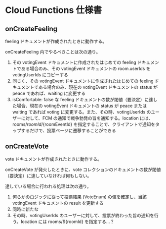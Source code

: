 # Cloud Functions 仕様書

## onCreateFeeling

feeling ドキュメントが作成されたときに動作する。

onCreateFeeling 内でやるべきことは次の通り。

1. その votingEvent ドキュメントに作成されたはじめての feeling ドキュメントである場合のみ、その votingEvent ドキュメントの room.userIds を votingUserIds にコピーする
2. 同じく、その votingEvent ドキュメントに作成されたはじめての feeling ドキュメントである場合のみ、現在の votingEvent ドキュメントの status が peace であれば、waiting に変更する
3. isComfortable: false な feeling ドキュメントの数が閾値（要決定）に達した場合、現在の votingEvent ドキュメントの status が peace または waiting であれば voting に変更する。また、その時、votingUserIds のユーザーに対して、FCM の通知で戦争勃発の旨を通知する。location には、rooms/${roomId}/${roomEventId} を指定することで、クライアントで通知をタップするだけで、投票ページに遷移することができる

## onCreateVote

vote ドキュメントが作成されたときに動作する。

onCreateVote が発火したときに、vote コレクションのドキュメントの数が閾値（要決定）に達していなければ何もしない。

達している場合に行われる処理は次の通り。

1. 何らかのロジックに従って投票結果 (VoteEnum) の値を確定し、当該 votingEvent ドキュメントの result を更新する
2. 同時に新たな
3. その時、votingUserIds のユーザーに対して、投票が終わった旨の通知を行う。location には rooms/${roomId} を指定する...？
